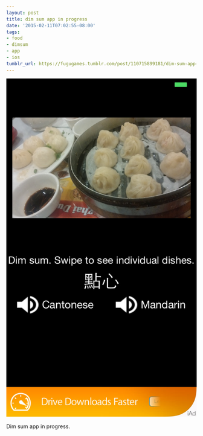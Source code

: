 ```yaml
---
layout: post
title: dim sum app in progress
date: '2015-02-11T07:02:55-08:00'
tags:
- food
- dimsum
- app
- ios
tumblr_url: https://fugugames.tumblr.com/post/110715899181/dim-sum-app-in-progress
---
```

 ![](/tumblr_files/tumblr_njlw4vSOGA1tgne1po1_1280.png)  

Dim sum app in progress.

